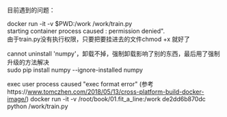 目前遇到的问题：

docker run -it -v $PWD:/work <CONTAINER> /work/train.py          
starting container process caused : permission denied".     
由于train.py没有执行权限，只要把要挂进去的文件chmod +x 就好了     

cannot uninstall 'numpy'，卸载不掉，强制卸载影响了别的东西，最后用了强制升级的方法解决     
sudo pip install numpy --ignore-installed numpy

exec user process caused "exec format error" (参考https://www.tomczhen.com/2018/05/13/cross-platform-build-docker-image/)
docker run -it -v /root/book/01.fit_a_line:/work de2dd6b870dc python /work/train.py
